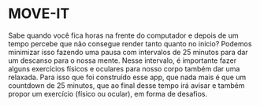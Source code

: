 <h1>MOVE-IT</h1>
Sabe quando você fica horas na frente do computador e depois de um tempo percebe que não consegue render tanto quanto no início? Podemos minimizar isso fazendo uma pausa com intervalos de 25 minutos para dar um descanso para o nossa mente. Nesse intervalo, é importante fazer alguns exercícios físicos e oculares para nosso corpo também dar uma relaxada. Para isso que foi construído esse app, que nada mais é que um countdown de 25 minutos, que ao final desse tempo irá avisar e também propor um exercício (físico ou ocular), em forma de desafios.
